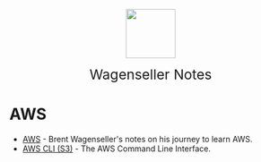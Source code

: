 <img
    src="./assets/img/bailey.jpg"
    width="88"
    style="display: block; width: 88px; margin: auto; margin-bottom: 1em"
/><span style="display: block; text-align: center; font-size: 1.75em;"> Wagenseller Notes </span>

# AWS 
- [AWS](/learn_to_code/aws/) - Brent Wagenseller's notes on his journey to learn AWS.
- [AWS CLI (S3)](/learn_to_code/aws/aws_cli_s3)   - The AWS Command Line Interface.
